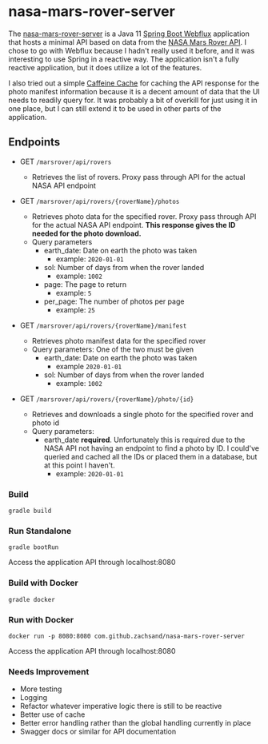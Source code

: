 # nasa-mars-rover-server
The [nasa-mars-rover-server](nasa-mars-rover-server) is a Java 11 [Spring Boot Webflux](https://docs.spring.io/spring-framework/docs/current/reference/html/web-reactive.html)
application that hosts a minimal API based on data from the [NASA Mars Rover API](https://api.nasa.gov/). I chose to go with Webflux because
I hadn't really used it before, and it was interesting to use Spring in a reactive way. The application isn't a fully 
reactive application, but it does utilize a lot of the features. 

I also tried out a simple [Caffeine Cache](https://github.com/ben-manes/caffeine) for caching the API response for the photo manifest information
because it is a decent amount of data that the UI needs to readily query for. It was probably a bit of overkill for just using it 
in one place, but I can still extend it to be used in other parts of the application. 

## Endpoints
- GET `/marsrover/api/rovers`
  - Retrieves the list of rovers. Proxy pass through API for the actual NASA API endpoint
    

- GET `/marsrover/api/rovers/{roverName}/photos`
  - Retrieves photo data for the specified rover. Proxy pass through API for the actual NASA API endpoint. **This response
    gives the ID needed for the photo download.**
  - Query parameters
      - earth_date: Date on earth the photo was taken 
          - example: `2020-01-01`
      - sol: Number of days from when the rover landed
          - example: `1002`
      - page: The page to return
          - example: `5`
      - per_page: The number of photos per page
          - example: `25`
    

- GET `/marsrover/api/rovers/{roverName}/manifest`
  - Retrieves photo manifest data for the specified rover
  - Query parameters: One of the two must be given
      - earth_date: Date on earth the photo was taken
          - example `2020-01-01`
      - sol: Number of days from when the rover landed
        - example: `1002`


- GET `/marsrover/api/rovers/{roverName}/photo/{id}`
  - Retrieves and downloads a single photo for the specified rover and photo id
  - Query parameters:
    - earth_date **required**. Unfortunately this is required due to the NASA API not having an endpoint to find a photo
      by ID. I could've queried and cached all the IDs or placed them in a database, but at this point I haven't. 
      - example: `2020-01-01`

### Build
```
gradle build
```

### Run Standalone
```
gradle bootRun
```
Access the application API through localhost:8080

### Build with Docker
```
gradle docker
```

### Run with Docker
```
docker run -p 8080:8080 com.github.zachsand/nasa-mars-rover-server
```
Access the application API through localhost:8080

### Needs Improvement
- More testing
- Logging
- Refactor whatever imperative logic there is still to be reactive
- Better use of cache
- Better error handling rather than the global handling currently in place
- Swagger docs or similar for API documentation
